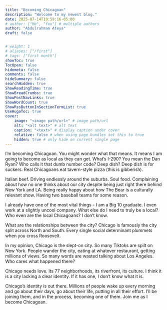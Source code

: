 ```yaml
---
title: "Becoming Chicagoan"
description: "Welcome to my newest blog."
date: 2025-07-14T19:59:16-05:00
# author: ["Me", "You"] # multiple authors
author: "Abdulrahman Ateya"
draft: false


# weight: 1
# aliases: ["/first"]
# tags: ["first month"]
showToc: true
TocOpen: false
hidemeta: false
comments: false
hideSummary: false
searchHidden: true
ShowReadingTime: true
ShowBreadCrumbs: true
ShowPostNavLinks: true
ShowWordCount: true
ShowRssButtonInSectionTermList: true
UseHugoToc: true
cover:
    image: "<image path/url>" # image path/url
    alt: "<alt text>" # alt text
    caption: "<text>" # display caption under cover
    relative: false # when using page bundles set this to true
    hidden: true # only hide on current single page
---
```

I’m becoming Chicagoan. You might wonder what that means. It means I am going to become as local as they can get. What’s I-290? You mean the Dan Ryan? Who calls it that dumb number code? Deep dish? Deep dish is for suckers. Real Chicagoans eat tavern-style pizza (this is gibberish).

Italian beef. Driving endlessly around the suburbs. Soul food. Complaining about how no one thinks about our city despite being just right there behind New York and LA. Being really happy about how The Bear is a culturally relevant show. Having two baseball teams for some reason.

I already have one of the most vital things - I am a Big 10 graduate. I even work at a slightly uncool company. What else do I need to truly be a local? Who even are the local Chicagoans? I don’t know.

What are the relationships between the city? Chicago is famously the city split across North and South. Every single social determinant plummets when you cross Roosevelt.

In my opinion, Chicago is the slept-on city. So many Tiktoks are spilt on New York. People wander the city, eating at whatever restaurant, getting millions of views. So many words are wasted talking about Los Angeles. Who cares what happened there?

Chicago needs love. Its 77 neighborhoods, its riverfront, its culture. I think it is a city lacking a clear identity. If it has one, I don’t know what it is.

Chicago’s identity is out there. Millions of people wake up every morning and go about their days, go about their life, putting in all their effort. I’ll be joining them, and in the process, becoming one of them. Join me as I become Chicagoan.